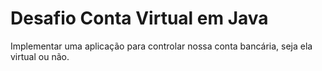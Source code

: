 # Desafio Conta Virtual em Java
Implementar uma aplicação para controlar nossa conta bancária, seja ela virtual ou não.

